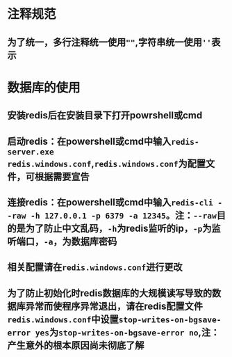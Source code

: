 # 注释规范

## 为了统一，多行注释统一使用```""```,字符串统一使用```''```表示


# 数据库的使用

## 安装redis后在安装目录下打开powrshell或cmd

## 启动redis：在powershell或cmd中输入```redis-server.exe redis.windows.conf```,```redis.windows.conf```为配置文件，可根据需要宣告

## 连接redis：在powershell或cmd中输入```redis-cli --raw -h 127.0.0.1 -p 6379 -a 12345```。注：```--raw```目的是为了防止中文乱码，```-h```为redis监听的ip，```-p```为监听端口，```-a```，为数据库密码

## 相关配置请在```redis.windows.conf```进行更改

## 为了防止初始化时redis数据库的大规模读写导致的数据库异常而使程序异常退出，请在redis配置文件```redis.windows.conf```中设置```stop-writes-on-bgsave-error yes```为```stop-writes-on-bgsave-error no```,注：产生意外的根本原因尚未彻底了解
